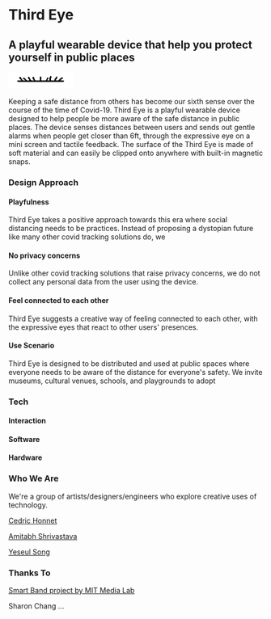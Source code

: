 # Third Eye
## A playful wearable device that help you protect yourself in public places

![blinking eye](blinking_eye.gif)

Keeping a safe distance from others has become our sixth sense over the course of the time of Covid-19. Third Eye is a playful wearable device designed to help people be more aware of the safe distance in public places. The device senses distances between users and sends out gentle alarms when people get closer than 6ft, through the expressive eye on a mini screen and tactile feedback. The surface of the Third Eye is made of soft material and can easily be clipped onto anywhere with built-in magnetic snaps.

### Design Approach

#### Playfulness
Third Eye takes a positive approach towards this era where social distancing needs to be practices. Instead of proposing a dystopian future like many other covid tracking solutions do, we 

#### No privacy concerns
Unlike other covid tracking solutions that raise privacy concerns, we do not collect any personal data from the user using the device.

#### Feel connected to each other
Third Eye suggests a creative way of feeling connected to each other, with the expressive eyes that react to other users' presences.

#### Use Scenario

Third Eye is designed to be distributed and used at public spaces where everyone needs to be aware of the distance for everyone's safety. We invite museums, cultural venues, schools, and playgrounds to adopt 

### Tech

#### Interaction

#### Software

#### Hardware

### Who We Are
We're a group of artists/designers/engineers who explore creative uses of technology.

[Cedric Honnet](https://honnet.eu/)

[Amitabh Shrivastava](https://tinkrmind.me/)

[Yeseul Song](https://yeseul.com/)

### Thanks To
[Smart Band project by MIT Media Lab](https://mitmedialab.github.io/SmartBand/)

Sharon Chang
...

